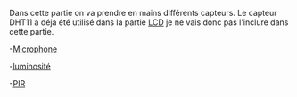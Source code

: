 Dans cette partie on va prendre en mains différents capteurs. Le capteur DHT11 a déja été utilisé dans la partie [LCD](LCD) je ne vais donc pas l'inclure dans cette partie.

-[Microphone](microphone)

-[luminosité](luminosité)

-[PIR](PIR)
